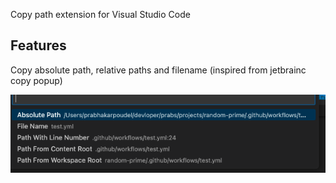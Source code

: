 Copy path extension for Visual Studio Code


## Features

Copy absolute path, relative paths and filename (inspired from jetbrainc copy popup)

![Copy Options](/src/assets/images/copy_options.png?raw=true "Copy Options")

